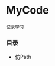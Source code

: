 # MyCode

`记录学习`

### 目录 
  - 仿Path
  [](https://github.com/gongjujun/MyCode/blob/master/Path/2.gif)
